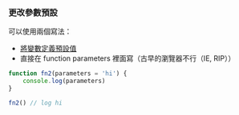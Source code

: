 ### 更改參數預設
可以使用兩個寫法：
- [將變數定義預設值](將變數定義預設值.md)
- 直接在 function parameters 裡面寫（古早的瀏覽器不行（IE, RIP））
```js
function fn2(parameters = 'hi') {
	console.log(parameters)	
}

fn2() // log hi

```